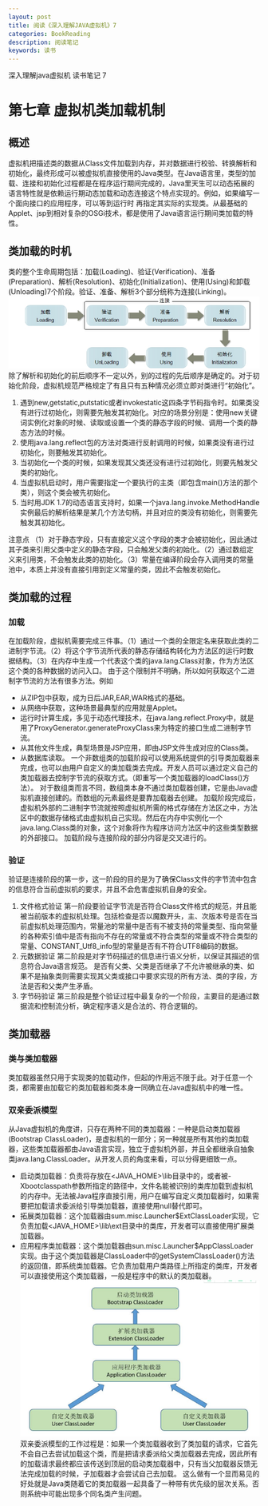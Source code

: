 ```yaml
---
layout: post
title: 阅读《深入理解JAVA虚拟机》7
categories: BookReading
description: 阅读笔记
keywords: 读书
---
```

深入理解java虚拟机 读书笔记 7

# 第七章 虚拟机类加载机制
## 概述
虚拟机把描述类的数据从Class文件加载到内存，并对数据进行校验、转换解析和初始化，最终形成可以被虚拟机直接使用的Java类型。在Java语言里，类型的加载、连接和初始化过程都是在程序运行期间完成的，Java里天生可以动态拓展的语言特性就是依赖运行期动态加载和动态连接这个特点实现的。例如，如果编写一个面向接口的应用程序，可以等到运行时
再指定其实际的实现类。从最基础的Applet、jsp到相对复杂的OSGi技术，都是使用了Java语言运行期间类加载的特性。
## 类加载的时机
类的整个生命周期包括：加载(Loading)、验证(Verification)、准备(Preparation)、解析(Resolution)、初始化(Initialization)、使用(Using)和卸载(Unloading)7个阶段。验证、准备、解析3个部分统称为连接(Linking)。
![图片1](/images/bookreading/jvm7/1.png)
除了解析和初始化的前后顺序不一定以外，别的过程的先后顺序是确定的。对于初始化阶段，虚拟机规范严格规定了有且只有五种情况必须立即对类进行“初始化”。
1. 遇到new,getstatic,putstatic或者invokestatic这四条字节码指令时。如果类没有进行过初始化，则需要先触发其初始化。对应的场景分别是：使用new关键词实例化对象的时候、读取或设置一个类的静态字段的时候、调用一个类的静态方法的时候。
2. 使用java.lang.reflect包的方法对类进行反射调用的时候，如果类没有进行过初始化，则要触发其初始化。
3. 当初始化一个类的时候，如果发现其父类还没有进行过初始化，则要先触发父类的初始化。
4. 当虚拟机启动时，用户需要指定一个要执行的主类（即包含main()方法的那个类），则这个类会被先初始化。
5. 当时用JDK 1.7的动态语言支持时，如果一个java.lang.invoke.MethodHandle实例最后的解析结果是某几个方法句柄，并且对应的类没有初始化，则需要先触发其初始化。

注意点 （1）对于静态字段，只有直接定义这个字段的类才会被初始化，因此通过其子类来引用父类中定义的静态字段，只会触发父类的初始化。（2）通过数组定义来引用类，不会触发此类的初始化。（3）常量在编译阶段会存入调用类的常量池中，本质上并没有直接引用到定义常量的类，因此不会触发初始化。

## 类加载的过程
### 加载
在加载阶段，虚拟机需要完成三件事。（1）通过一个类的全限定名来获取此类的二进制字节流。（2）将这个字节流所代表的静态存储结构转化为方法区的运行时数据结构。（3）在内存中生成一个代表这个类的java.lang.Class对象，作为方法区这个类的各种数据的访问入口。
由于这个限制并不明确，所以如何获取这个二进制字节流的方法有很多方法。例如
* 从ZIP包中获取，成为日后JAR,EAR,WAR格式的基础。
* 从网络中获取，这种场景最典型的应用就是Applet。
* 运行时计算生成，多见于动态代理技术，在java.lang.reflect.Proxy中，就是用了ProxyGenerator.generateProxyClass来为特定的接口生成二进制字节流。
* 从其他文件生成，典型场景是JSP应用，即由JSP文件生成对应的Class类。
* 从数据库读取。
一个非数组类的加载阶段可以使用系统提供的引导类加载器来完成，也可以由用户自定义的类加载类去完成。开发人员可以通过定义自己的类加载器去控制字节流的获取方式。（即重写一个类加载器的loadClass()方法）。
对于数组类而言不同，数组类本身不通过类加载器创建，它是由Java虚拟机直接创建的。而数组的元素最终是要靠加载器去创建。
加载阶段完成后，虚拟机外部的二进制字节流就按照虚拟机所需的格式存储在方法区之中，方法区中的数据存储格式由虚拟机自己实现。然后在内存中实例化一个java.lang.Class类的对象，这个对象将作为程序访问方法区中的这些类型数据的外部接口。
加载阶段与连接阶段的部分内容是交叉进行的。
### 验证
验证是连接阶段的第一步，这一阶段的目的是为了确保Class文件的字节流中包含的信息符合当前虚拟机的要求，并且不会危害虚拟机自身的安全。
1. 文件格式验证
第一阶段要验证字节流是否符合Class文件格式的规范，并且能被当前版本的虚拟机处理。包括检查是否以魔数开头，主、次版本号是否在当前虚拟机处理范围内，常量池的常量中是否有不被支持的常量类型、指向常量的各种索引值中是否有指向不存在的常量或不符合类型的常量或不符合类型的常量、CONSTANT_Utf8_info型的常量是否有不符合UTF8编码的数据。
2. 元数据验证
第二阶段是对字节码描述的信息进行语义分析，以保证其描述的信息符合Java语言规范。
是否有父类、父类是否继承了不允许被继承的类、如果不是抽象类则需要实现其父类或接口中要求实现的所有方法、类的字段，方法是否和父类产生矛盾。
3. 字节码验证
第三阶段是整个验证过程中最复杂的一个阶段，主要目的是通过数据流和控制流分析，确定程序语义是合法的、符合逻辑的。
## 类加载器
### 类与类加载器
类加载器虽然只用于实现类的加载动作，但起的作用远不限于此。对于任意一个类，都需要由加载它的类加载器和类本身一同确立在Java虚拟机中的唯一性。
### 双亲委派模型
从Java虚拟机的角度讲，只存在两种不同的类加载器：一种是启动类加载器(Bootstrap ClassLoader)，是虚拟机的一部分；另一种就是所有其他的类加载器，这些类加载器都由Java语言实现，独立于虚拟机外部，并且全都继承自抽象类java.lang.ClassLoader。从开发人员的角度来看，可以分得更细致一点。
* 启动类加载器：负责将存放在<JAVA_HOME>\lib目录中的，或者被-Xbootclasspath参数所指定的路径中，文件名能被识别的类库加载到虚拟机的内存中。无法被Java程序直接引用，用户在编写自定义类加载器时，如果需要把加载请求委派给引导类加载器，直接使用null替代即可。
* 拓展类加载器：这个加载器由sum.misc.Launcher$ExtClassLoader实现，它负责加载<JAVA_HOME>\lib\ext目录中的类库，开发者可以直接使用扩展类加载器。
* 应用程序类加载器：这个类加载器由sun.misc.Launcher$AppClassLoader实现。由于这个类加载器是ClassLoader中的getSystemClassLoader()方法的返回值，即系统类加载器。它负责加载用户类路径上所指定的类库，开发者可以直接使用这个类加载器，一般是程序中的默认的类加载器。
![图片2](/images/bookreading/jvm7/2.png)
双亲委派模型的工作过程是：如果一个类加载器收到了类加载的请求，它首先不会自己去尝试加载这个类，而是把请求委派给父类加载器去完成，因此所有的加载请求最终都应该传送到顶层的启动类加载器中，只有当父加载器反馈无法完成加载的时候，子加载器才会尝试自己去加载。
这么做有一个显而易见的好处就是Java类随着它的类加载器一起具备了一种带有优先级的层次关系。否则系统中可能出现多个同名类产生问题。